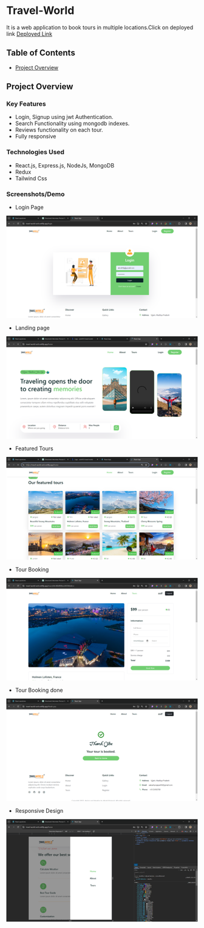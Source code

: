 # Travel-World

It is a web application to book tours in multiple locations.Click on deployed link [Deployed Link](https://travel-world-arsh.netlify.app/)

## Table of Contents

- [Project Overview](#project-overview)

## Project Overview

### Key Features

- Login, Signup using jwt Authentication.
- Search Functionality using mongodb indexes.
- Reviews functionality on each tour.
- Fully responsive

### Technologies Used

- React.js, Express.js, NodeJs, MongoDB
- Redux
- Tailwind Css

### Screenshots/Demo

- Login Page

![Login/ Register Page Page](./frontend/public/ss/LoginRegister.png)

- Landing page

![Landing Section](./frontend/public/ss/Hero%20Section.png)

- Featured Tours

![Featured Tours](./frontend/public/ss/Featured%20Tours.png)

- Tour Booking

![Book Tours](./frontend/public/ss/Tour%20page.png)

- Tour Booking done

![Tour Booking done](./frontend/public/ss/Booking%20Done.png)

- Responsive Design

![Responsive Design](./frontend/public/ss/Fully%20Responsive%20design.png)
